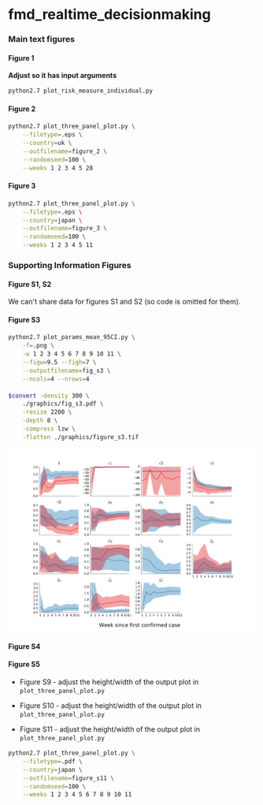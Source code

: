 # fmd_realtime_decisionmaking


### Main text figures

#### Figure 1

**Adjust so it has input arguments**

```bash
python2.7 plot_risk_measure_individual.py
```


#### Figure 2

```bash
python2.7 plot_three_panel_plot.py \
    --filetype=.eps \
    --country=uk \
    --outfilename=figure_2 \
    --randomseed=100 \
    --weeks 1 2 3 4 5 28
```

#### Figure 3

```bash
python2.7 plot_three_panel_plot.py \
    --filetype=.eps \
    --country=japan \
    --outfilename=figure_3 \
    --randomseed=100 \
    --weeks 1 2 3 4 5 11
```

### Supporting Information Figures


#### Figure S1, S2

We can't share data for figures S1 and S2 (so code is omitted for them).  

#### Figure S3

```bash
python2.7 plot_params_mean_95CI.py \
    -f=.png \
    -w 1 2 3 4 5 6 7 8 9 10 11 \
    --figw=9.5 --figh=7 \
    --outputfilename=fig_s3 \
    --ncols=4 --nrows=4

$convert -density 300 \
    ./graphics/fig_s3.pdf \
    -resize 2200 \
    -depth 8 \
    -compress lzw \
    -flatten ./graphics/figure_s3.tif
```

![./graphics/fig_s3.png](./graphics/fig_s3.png)


#### Figure S4

#### Figure S5



* Figure S9 - adjust the height/width of the output plot in `plot_three_panel_plot.py`

* Figure S10 - adjust the height/width of the output plot in `plot_three_panel_plot.py`

* Figure S11 - adjust the height/width of the output plot in `plot_three_panel_plot.py`


```bash
python2.7 plot_three_panel_plot.py \
    --filetype=.pdf \
    --country=japan \
    --outfilename=figure_s11 \
    --randomseed=100 \
    --weeks 1 2 3 4 5 6 7 8 9 10 11
```


